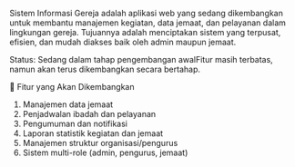 Sistem Informasi Gereja adalah aplikasi web yang sedang dikembangkan untuk membantu manajemen kegiatan, data jemaat, dan pelayanan dalam lingkungan gereja. Tujuannya adalah menciptakan sistem yang terpusat, efisien, dan mudah diakses baik oleh admin maupun jemaat.

Status: Sedang dalam tahap pengembangan awalFitur masih terbatas, namun akan terus dikembangkan secara bertahap.

🎯 Fitur yang Akan Dikembangkan
1. Manajemen data jemaat
2. Penjadwalan ibadah dan pelayanan
3. Pengumuman dan notifikasi
4. Laporan statistik kegiatan dan jemaat
5. Manajemen struktur organisasi/pengurus
6. Sistem multi-role (admin, pengurus, jemaat)
